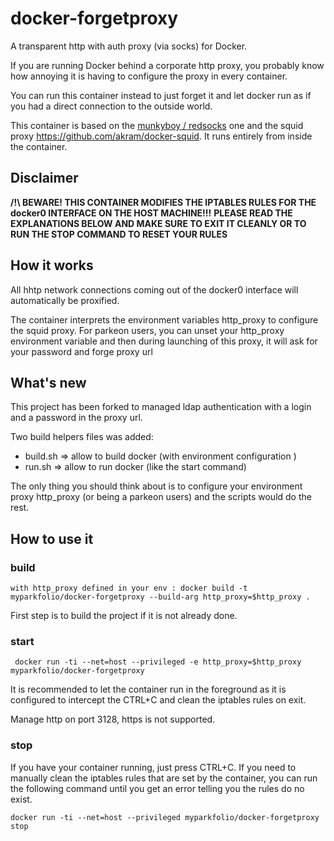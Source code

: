 # docker-forgetproxy

A transparent http with auth proxy (via socks) for Docker.

If you are running Docker behind a corporate http proxy, you probably know how annoying it is
having to configure the proxy in every container.

You can run this container instead to just forget it and let docker run as if you had a direct connection
to the outside world.

This container is based on the [munkyboy / redsocks](https://registry.hub.docker.com/u/munkyboy/redsocks/) one and the squid proxy https://github.com/akram/docker-squid.
It runs entirely from inside the container.


## Disclaimer 

**/!\ BEWARE! THIS CONTAINER MODIFIES THE IPTABLES RULES FOR THE docker0 INTERFACE ON THE HOST MACHINE!!!**
**PLEASE READ THE EXPLANATIONS BELOW AND MAKE SURE TO EXIT IT CLEANLY OR TO RUN THE STOP COMMAND TO RESET YOUR RULES**


## How it works

All hhtp network connections coming out of the docker0 interface will automatically be proxified.

The container interprets the environment variables http_proxy to configure the squid proxy. For parkeon users, you can unset your http_proxy environment variable and then during launching of this proxy, it will ask for your password and forge proxy url


## What's new

This project has been forked to managed ldap authentication with a login and a password in the proxy url.

Two build helpers files was added:
 * build.sh => allow to build docker (with environment configuration )
 * run.sh => allow to run docker (like the start command)

The only thing you should think about is to configure your environment proxy http_proxy (or being a parkeon users) and the scripts would do the rest.


## How to use it

### build

    with http_proxy defined in your env : docker build -t myparkfolio/docker-forgetproxy --build-arg http_proxy=$http_proxy .

First step is to build the project if it is not already done.

### start

     docker run -ti --net=host --privileged -e http_proxy=$http_proxy myparkfolio/docker-forgetproxy

It is recommended to let the container run in the foreground as it is configured to intercept the CTRL+C and clean
the iptables rules on exit.

Manage http on port 3128, https is not supported.

### stop

If you have your container running, just press CTRL+C.
If you need to manually clean the iptables rules that are set by the container, you can run the following command
until you get an error telling you the rules do no exist.

    docker run -ti --net=host --privileged myparkfolio/docker-forgetproxy stop
